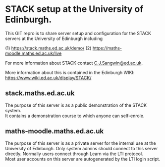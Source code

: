 # STACK setup at the University of Edinburgh.

This GIT repro is to share server setup and configuration for the STACK servers at the University of Edinburgh including

(1) https://stack.maths.ed.ac.uk/demo/
(2) https://maths-moodle.maths.ed.ac.uk/live

For more information about STACK contact C.J.Sangwin@ed.ac.uk.

More information about this is contained in the Edinburgh WIKI:  https://www.wiki.ed.ac.uk/display/STACK/

## stack.maths.ed.ac.uk

The purpose of this server is as a public demonstration of the STACK system.   
It contains a demonstration course to which anyone can self-enrole.

## maths-moodle.maths.ed.ac.uk

The purpose of this server is as a private server for the internal use at the University of Edinburgh.
Only system admins should connect to this server directly.  Normally users connect through Learn via the LTI protocol.  
Most user accounts on this server are autogenerated by the LTI login script.

